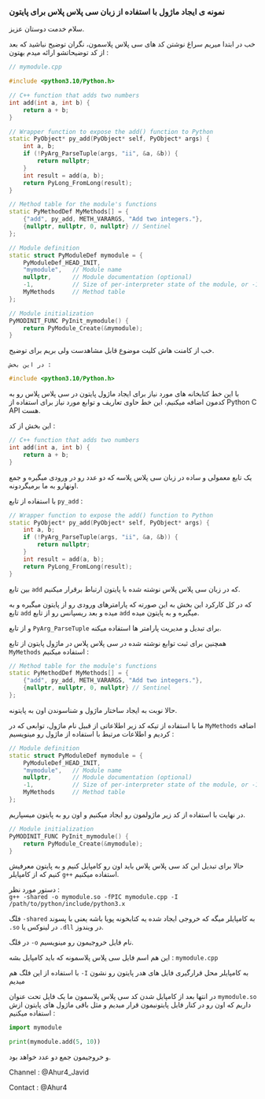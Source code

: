 ### نمونه ی ایجاد ماژول با استفاده از زبان سی پلاس پلاس برای پایتون

سلام خدمت دوستان عزیز.

خب در ابتدا میریم سراغ نوشتن کد های سی پلاس پلاسمون، نگران توضیح نباشید که بعد از کد توضیحاتشو ارائه میدم بهتون :

```cpp
// mymodule.cpp

#include <python3.10/Python.h>

// C++ function that adds two numbers
int add(int a, int b) {
    return a + b;
}

// Wrapper function to expose the add() function to Python
static PyObject* py_add(PyObject* self, PyObject* args) {
    int a, b;
    if (!PyArg_ParseTuple(args, "ii", &a, &b)) {
        return nullptr;
    }
    int result = add(a, b);
    return PyLong_FromLong(result);
}

// Method table for the module's functions
static PyMethodDef MyMethods[] = {
    {"add", py_add, METH_VARARGS, "Add two integers."},
    {nullptr, nullptr, 0, nullptr} // Sentinel
};

// Module definition
static struct PyModuleDef mymodule = {
    PyModuleDef_HEAD_INIT,
    "mymodule",   // Module name
    nullptr,      // Module documentation (optional)
    -1,           // Size of per-interpreter state of the module, or -1 if the module keeps state in global variables.
    MyMethods     // Method table
};

// Module initialization
PyMODINIT_FUNC PyInit_mymodule() {
    return PyModule_Create(&mymodule);
}
```

خب از کامنت هاش کلیت موضوع قابل مشاهدست ولی بریم برای توضیح.

`در این بخش :`

```cpp
#include <python3.10/Python.h>
```

با این خط کتابخانه های مورد نیاز برای ایجاد ماژول پایتون در سی پلاس پلاس رو به کدمون اضافه میکنیم، این خط حاوی تعاریف و توابع مورد نیاز برای استفاده از Python C API هست.

این بخش از کد :

```cpp
// C++ function that adds two numbers
int add(int a, int b) {
    return a + b;
}
```

یک تابع معمولی و ساده در زبان سی پلاس پلاسه که دو عدد رو در ورودی میگیره و جمع اونهارو به ما برمیگردونه.

با استفاده از تابع `py_add` :

```cpp
// Wrapper function to expose the add() function to Python
static PyObject* py_add(PyObject* self, PyObject* args) {
    int a, b;
    if (!PyArg_ParseTuple(args, "ii", &a, &b)) {
        return nullptr;
    }
    int result = add(a, b);
    return PyLong_FromLong(result);
}
```

بین تابع `add` که در زبان سی پلاس پلاس نوشته شده با پایتون ارتباط برقرار میکنیم.

که در کل کارکرد این بخش به این صورته که پارامترهای ورودی رو از پایتون میگیره و به تابع `add` میده و بعد ریسپانس رو از تابع `add` میگیره و به پایتون میده.

و از تابع `PyArg_ParseTuple` برای تبدیل و مدیریت پارامتر ها استفاده میکنه.

همچنین برای ثبت توابع نوشته شده در سی پلاس پلاس در ماژول پایتون از تابع `MyMethods` استفاده میکنیم :

```cpp
// Method table for the module's functions
static PyMethodDef MyMethods[] = {
    {"add", py_add, METH_VARARGS, "Add two integers."},
    {nullptr, nullptr, 0, nullptr} // Sentinel
};
```

حالا نوبت به ایجاد ساختار ماژول و شناسوندن اون به پایتونه.

ما با استفاده از تیکه کد زیر اطلاعاتی از قبیل نام ماژول، توابعی که در `MyMethods` اضافه کردیم و اطلاعات مرتبط با استفاده از ماژول رو مینویسیم :

```cpp
// Module definition
static struct PyModuleDef mymodule = {
    PyModuleDef_HEAD_INIT,
    "mymodule",   // Module name
    nullptr,      // Module documentation (optional)
    -1,           // Size of per-interpreter state of the module, or -1 if the module keeps state in global variables.
    MyMethods     // Method table
};
```

در نهایت با استفاده از کد زیر ماژولمون رو ایجاد میکنیم و اون رو به پایتون میسپاریم.

```cpp
// Module initialization
PyMODINIT_FUNC PyInit_mymodule() {
    return PyModule_Create(&mymodule);
}
```

حالا برای تبدیل این کد سی پلاس پلاس باید اون رو کامپایل کنیم و به پایتون معرفیش کنیم که از کامپایلر `g++` استفاده میکنیم.

دستور مورد نظر :  
`g++ -shared -o mymodule.so -fPIC mymodule.cpp -I /path/to/python/include/python3.x`

فلگ `-shared` به کامپایلر میگه که خروجی ایجاد شده یه کتابخونه پویا باشه یعنی با پسوند `.so` در لینوکس یا `.dll` در ویندوز.

در فلگ `-o` نام فایل خروجیمون رو مینویسیم.

این هم اسم فایل سی پلاس پلاسمونه که باید کامپایل بشه : `mymodule.cpp`

با استفاده از این فلگ هم `-I` به کامپایلر محل قرارگیری فایل های هدر پایتون رو نشون میدیم

در انتها بعد از کامپایل شدن کد سی پلاس پلاسمون ما یک فایل تحت عنوان `mymodule.so` داریم که اون رو در کنار فایل پایتونیمون قرار میدیم و مثل باقی ماژول های پایتون ازش استفاده میکنیم :

```python
import mymodule

print(mymodule.add(5, 10))
```

و خروجیمون جمع دو عدد خواهد بود.

Channel : @Ahur4\_Javid

Contact : @Ahur4
